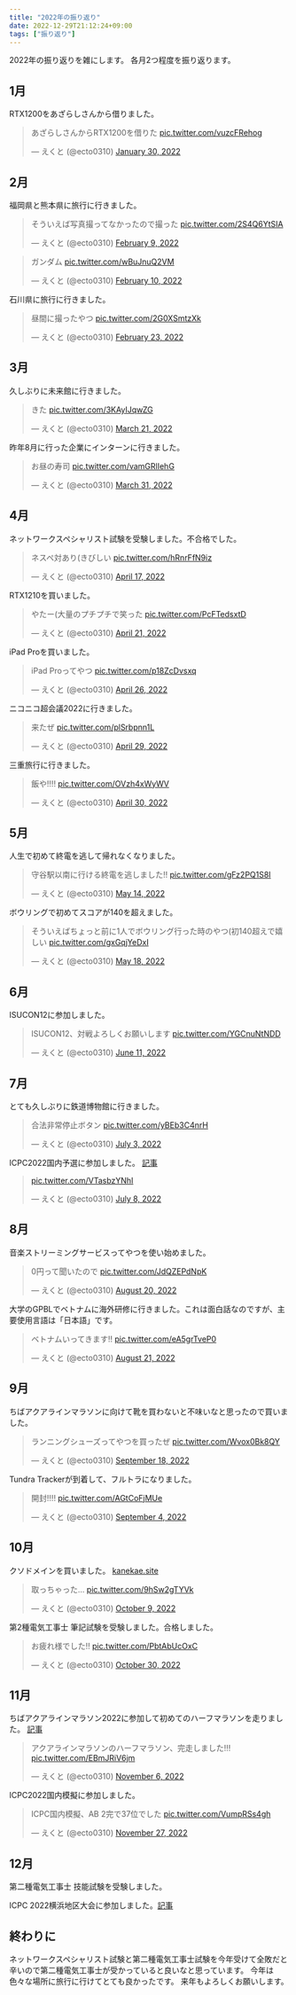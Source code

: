 ```yaml
---
title: "2022年の振り返り"
date: 2022-12-29T21:12:24+09:00
tags: ["振り返り"]
---
```


2022年の振り返りを雑にします。
各月2つ程度を振り返ります。

## 1月

RTX1200をあざらしさんから借りました。
<blockquote class="twitter-tweet" data-theme="dark"><p lang="ja" dir="ltr">あざらしさんからRTX1200を借りた <a href="https://t.co/vuzcFRehog">pic.twitter.com/vuzcFRehog</a></p>&mdash; えくと (@ecto0310) <a href="https://twitter.com/ecto0310/status/1487800530131111937?ref_src=twsrc%5Etfw">January 30, 2022</a></blockquote>

## 2月

福岡県と熊本県に旅行に行きました。
<blockquote class="twitter-tweet" data-theme="dark"><p lang="ja" dir="ltr">そういえば写真撮ってなかったので撮った <a href="https://t.co/2S4Q6YtSIA">pic.twitter.com/2S4Q6YtSIA</a></p>&mdash; えくと (@ecto0310) <a href="https://twitter.com/ecto0310/status/1491402221107683332?ref_src=twsrc%5Etfw">February 9, 2022</a></blockquote>
<blockquote class="twitter-tweet" data-theme="dark"><p lang="ja" dir="ltr">ガンダム <a href="https://t.co/wBuJnuQ2VM">pic.twitter.com/wBuJnuQ2VM</a></p>&mdash; えくと (@ecto0310) <a href="https://twitter.com/ecto0310/status/1491630594459320320?ref_src=twsrc%5Etfw">February 10, 2022</a></blockquote>

石川県に旅行に行きました。
<blockquote class="twitter-tweet" data-theme="dark"><p lang="ja" dir="ltr">昼間に撮ったやつ <a href="https://t.co/2G0XSmtzXk">pic.twitter.com/2G0XSmtzXk</a></p>&mdash; えくと (@ecto0310) <a href="https://twitter.com/ecto0310/status/1496465772407046147?ref_src=twsrc%5Etfw">February 23, 2022</a></blockquote>

## 3月

久しぶりに未来館に行きました。
<blockquote class="twitter-tweet" data-theme="dark"><p lang="ja" dir="ltr">きた <a href="https://t.co/3KAyIJqwZG">pic.twitter.com/3KAyIJqwZG</a></p>&mdash; えくと (@ecto0310) <a href="https://twitter.com/ecto0310/status/1505744333055881220?ref_src=twsrc%5Etfw">March 21, 2022</a></blockquote>

昨年8月に行った企業にインターンに行きました。
<blockquote class="twitter-tweet" data-theme="dark"><p lang="ja" dir="ltr">お昼の寿司 <a href="https://t.co/vamGRlIehG">pic.twitter.com/vamGRlIehG</a></p>&mdash; えくと (@ecto0310) <a href="https://twitter.com/ecto0310/status/1509388670151053312?ref_src=twsrc%5Etfw">March 31, 2022</a></blockquote>

## 4月

ネットワークスペシャリスト試験を受験しました。不合格でした。
<blockquote class="twitter-tweet" data-theme="dark"><p lang="ja" dir="ltr">ネスペ対あり(きびしい <a href="https://t.co/hRnrFfN9iz">pic.twitter.com/hRnrFfN9iz</a></p>&mdash; えくと (@ecto0310) <a href="https://twitter.com/ecto0310/status/1515583341705064448?ref_src=twsrc%5Etfw">April 17, 2022</a></blockquote>

RTX1210を買いました。
<blockquote class="twitter-tweet" data-theme="dark"><p lang="ja" dir="ltr">やたー(大量のプチプチで笑った <a href="https://t.co/PcFTedsxtD">pic.twitter.com/PcFTedsxtD</a></p>&mdash; えくと (@ecto0310) <a href="https://twitter.com/ecto0310/status/1517078142338609153?ref_src=twsrc%5Etfw">April 21, 2022</a></blockquote>

iPad Proを買いました。
<blockquote class="twitter-tweet" data-theme="dark"><p lang="ja" dir="ltr">iPad Proってやつ <a href="https://t.co/p18ZcDvsxq">pic.twitter.com/p18ZcDvsxq</a></p>&mdash; えくと (@ecto0310) <a href="https://twitter.com/ecto0310/status/1518894668016414721?ref_src=twsrc%5Etfw">April 26, 2022</a></blockquote>

ニコニコ超会議2022に行きました。
<blockquote class="twitter-tweet" data-theme="dark"><p lang="ja" dir="ltr">来たぜ <a href="https://t.co/plSrbpnn1L">pic.twitter.com/plSrbpnn1L</a></p>&mdash; えくと (@ecto0310) <a href="https://twitter.com/ecto0310/status/1519840139740327936?ref_src=twsrc%5Etfw">April 29, 2022</a></blockquote> <script async src="https://platform.twitter.com/widgets.js" charset="utf-8"></script>

三重旅行に行きました。
<blockquote class="twitter-tweet" data-theme="dark"><p lang="ja" dir="ltr">飯や!!!! <a href="https://t.co/OVzh4xWyWV">pic.twitter.com/OVzh4xWyWV</a></p>&mdash; えくと (@ecto0310) <a href="https://twitter.com/ecto0310/status/1520364011640193024?ref_src=twsrc%5Etfw">April 30, 2022</a></blockquote>

## 5月

人生で初めて終電を逃して帰れなくなりました。
<blockquote class="twitter-tweet" data-theme="dark"><p lang="ja" dir="ltr">守谷駅以南に行ける終電を逃しました!! <a href="https://t.co/gFz2PQ1S8I">pic.twitter.com/gFz2PQ1S8I</a></p>&mdash; えくと (@ecto0310) <a href="https://twitter.com/ecto0310/status/1525483419941339137?ref_src=twsrc%5Etfw">May 14, 2022</a></blockquote>

ボウリングで初めてスコアが140を超えました。
<blockquote class="twitter-tweet" data-theme="dark"><p lang="ja" dir="ltr">そういえばちょっと前に1人でボウリング行った時のやつ(初140超えで嬉しい <a href="https://t.co/gxGqjYeDxI">pic.twitter.com/gxGqjYeDxI</a></p>&mdash; えくと (@ecto0310) <a href="https://twitter.com/ecto0310/status/1526829020683575296?ref_src=twsrc%5Etfw">May 18, 2022</a></blockquote>

## 6月

ISUCON12に参加しました。
<blockquote class="twitter-tweet" data-theme="dark"><p lang="ja" dir="ltr">ISUCON12、対戦よろしくお願いします <a href="https://t.co/YGCnuNtNDD">pic.twitter.com/YGCnuNtNDD</a></p>&mdash; えくと (@ecto0310) <a href="https://twitter.com/ecto0310/status/1535674059249565696?ref_src=twsrc%5Etfw">June 11, 2022</a></blockquote>

## 7月

とても久しぶりに鉄道博物館に行きました。
<blockquote class="twitter-tweet" data-theme="dark"><p lang="ja" dir="ltr">合法非常停止ボタン <a href="https://t.co/yBEb3C4nrH">pic.twitter.com/yBEb3C4nrH</a></p>&mdash; えくと (@ecto0310) <a href="https://twitter.com/ecto0310/status/1543422588679884801?ref_src=twsrc%5Etfw">July 3, 2022</a></blockquote>

ICPC2022国内予選に参加しました。
[記事](/posts/icpc2022_qual)
<blockquote class="twitter-tweet" data-theme="dark"><p lang="zxx" dir="ltr"><a href="https://t.co/VTasbzYNhI">pic.twitter.com/VTasbzYNhI</a></p>&mdash; えくと (@ecto0310) <a href="https://twitter.com/ecto0310/status/1545355448492367872?ref_src=twsrc%5Etfw">July 8, 2022</a></blockquote>

## 8月

音楽ストリーミングサービスってやつを使い始めました。
<blockquote class="twitter-tweet" data-theme="dark"><p lang="ja" dir="ltr">0円って聞いたので <a href="https://t.co/JdQZEPdNpK">pic.twitter.com/JdQZEPdNpK</a></p>&mdash; えくと (@ecto0310) <a href="https://twitter.com/ecto0310/status/1561001766422204417?ref_src=twsrc%5Etfw">August 20, 2022</a></blockquote>

大学のGPBLでベトナムに海外研修に行きました。これは面白話なのですが、主要使用言語は「日本語」です。
<blockquote class="twitter-tweet" data-theme="dark"><p lang="ja" dir="ltr">ベトナムいってきます!! <a href="https://t.co/eA5grTveP0">pic.twitter.com/eA5grTveP0</a></p>&mdash; えくと (@ecto0310) <a href="https://twitter.com/ecto0310/status/1561277048878149634?ref_src=twsrc%5Etfw">August 21, 2022</a></blockquote>

## 9月

ちばアクアラインマラソンに向けて靴を買わないと不味いなと思ったので買いました。
<blockquote class="twitter-tweet" data-theme="dark"><p lang="ja" dir="ltr">ランニングシューズってやつを買ったぜ <a href="https://t.co/Wvox0Bk8QY">pic.twitter.com/Wvox0Bk8QY</a></p>&mdash; えくと (@ecto0310) <a href="https://twitter.com/ecto0310/status/1571347705338953729?ref_src=twsrc%5Etfw">September 18, 2022</a></blockquote>

Tundra Trackerが到着して、フルトラになりました。
<blockquote class="twitter-tweet" data-theme="dark"><p lang="ja" dir="ltr">開封!!!! <a href="https://t.co/AGtCoFjMUe">pic.twitter.com/AGtCoFjMUe</a></p>&mdash; えくと (@ecto0310) <a href="https://twitter.com/ecto0310/status/1566437945066008583?ref_src=twsrc%5Etfw">September 4, 2022</a></blockquote>

## 10月

クソドメインを買いました。
[kanekae.site](https://kanekae.site)
<blockquote class="twitter-tweet" data-theme="dark"><p lang="ja" dir="ltr">取っちゃった... <a href="https://t.co/9hSw2gTYVk">pic.twitter.com/9hSw2gTYVk</a></p>&mdash; えくと (@ecto0310) <a href="https://twitter.com/ecto0310/status/1579001632163254273?ref_src=twsrc%5Etfw">October 9, 2022</a></blockquote>

第2種電気工事士 筆記試験を受験しました。合格しました。
<blockquote class="twitter-tweet" data-theme="dark"><p lang="ja" dir="ltr">お疲れ様でした!! <a href="https://t.co/PbtAbUcOxC">pic.twitter.com/PbtAbUcOxC</a></p>&mdash; えくと (@ecto0310) <a href="https://twitter.com/ecto0310/status/1586543810984972288?ref_src=twsrc%5Etfw">October 30, 2022</a></blockquote> <script async src="https://platform.twitter.com/widgets.js" charset="utf-8"></script>

## 11月

ちばアクアラインマラソン2022に参加して初めてのハーフマラソンを走りました。
[記事](/posts/chiba_aqualine_marathon_2022)
<blockquote class="twitter-tweet" data-theme="dark"><p lang="ja" dir="ltr">アクアラインマラソンのハーフマラソン、完走しました!!! <a href="https://t.co/EBmJRiV6jm">pic.twitter.com/EBmJRiV6jm</a></p>&mdash; えくと (@ecto0310) <a href="https://twitter.com/ecto0310/status/1589115179983568896?ref_src=twsrc%5Etfw">November 6, 2022</a></blockquote>

ICPC2022国内模擬に参加しました。
<blockquote class="twitter-tweet" data-theme="dark"><p lang="ja" dir="ltr">ICPC国内模擬、AB 2完で37位でした <a href="https://t.co/VumpRSs4gh">pic.twitter.com/VumpRSs4gh</a></p>&mdash; えくと (@ecto0310) <a href="https://twitter.com/ecto0310/status/1596792550568124416?ref_src=twsrc%5Etfw">November 27, 2022</a></blockquote>

## 12月

第二種電気工事士 技能試験を受験しました。

ICPC 2022横浜地区大会に参加しました。[記事](/posts/icpc2022_asia)

## 終わりに

ネットワークスペシャリスト試験と第二種電気工事士試験を今年受けて全敗だと辛いので第二種電気工事士が受かっていると良いなと思っています。
今年は色々な場所に旅行に行けてとても良かったです。
来年もよろしくお願いします。

<script src="https://platform.twitter.com/widgets.js" charset="utf-8"></script>
